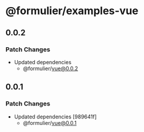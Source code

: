 # @formulier/examples-vue

## 0.0.2

### Patch Changes

- Updated dependencies
  - @formulier/vue@0.0.2

## 0.0.1

### Patch Changes

- Updated dependencies [989641f]
  - @formulier/vue@0.0.1
